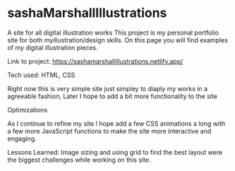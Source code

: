 # sashaMarshallIllustrations
A site for all digital illustration works
This project is my personal portfolio site for both myillustration/design skills. On this page you will find examples of my digital illustration pieces.

Link to project: https://sashamarshallillustrations.netlify.app/

Tech used: HTML, CSS

Right now this is very simple site just simpley to diaply my works in a agreeable fashion, Later I hope to add a bit more functionality to the site

Optimizations

As I continue to refine my site I hope add a few CSS animations a long with a few more JavaScript functions to make the site more interactive and engaging.

Lessons Learned: Image sizing and using grid to find the best layout were the biggest challenges while working on this site.
